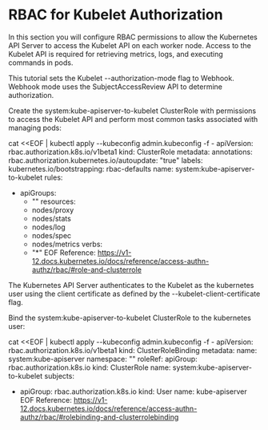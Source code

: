 RBAC for Kubelet Authorization
==============================
In this section you will configure RBAC permissions to allow the Kubernetes API Server to access the Kubelet API on each worker node. Access to the Kubelet API is required for retrieving metrics, logs, and executing commands in pods.

This tutorial sets the Kubelet --authorization-mode flag to Webhook. Webhook mode uses the SubjectAccessReview API to determine authorization.

Create the system:kube-apiserver-to-kubelet ClusterRole with permissions to access the Kubelet API and perform most common tasks associated with managing pods:

cat <<EOF | kubectl apply --kubeconfig admin.kubeconfig -f -
apiVersion: rbac.authorization.k8s.io/v1beta1
kind: ClusterRole
metadata:
  annotations:
    rbac.authorization.kubernetes.io/autoupdate: "true"
  labels:
    kubernetes.io/bootstrapping: rbac-defaults
  name: system:kube-apiserver-to-kubelet
rules:
  - apiGroups:
      - ""
    resources:
      - nodes/proxy
      - nodes/stats
      - nodes/log
      - nodes/spec
      - nodes/metrics
    verbs:
      - "*"
EOF
Reference: https://v1-12.docs.kubernetes.io/docs/reference/access-authn-authz/rbac/#role-and-clusterrole

The Kubernetes API Server authenticates to the Kubelet as the kubernetes user using the client certificate as defined by the --kubelet-client-certificate flag.

Bind the system:kube-apiserver-to-kubelet ClusterRole to the kubernetes user:

cat <<EOF | kubectl apply --kubeconfig admin.kubeconfig -f -
apiVersion: rbac.authorization.k8s.io/v1beta1
kind: ClusterRoleBinding
metadata:
  name: system:kube-apiserver
  namespace: ""
roleRef:
  apiGroup: rbac.authorization.k8s.io
  kind: ClusterRole
  name: system:kube-apiserver-to-kubelet
subjects:
  - apiGroup: rbac.authorization.k8s.io
    kind: User
    name: kube-apiserver
EOF
Reference: https://v1-12.docs.kubernetes.io/docs/reference/access-authn-authz/rbac/#rolebinding-and-clusterrolebinding
